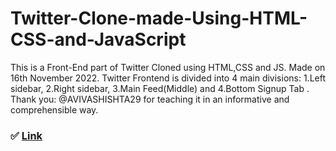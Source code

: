 # Twitter-Clone-made-Using-HTML-CSS-and-JavaScript
This is a Front-End part of Twitter Cloned using HTML,CSS and JS. Made on 16th November 2022. Twitter Frontend is divided into 4 main divisions: 1.Left sidebar, 2.Right sidebar, 3.Main Feed(Middle) and 4.Bottom Signup Tab . Thank you: @AVIVASHISHTA29 for teaching it in an informative and comprehensible way.

 ### ✅ [Link](https://anup9148680234.github.io/Twitter-Clone-made-Using-HTML-CSS-and-JavaScript/)
